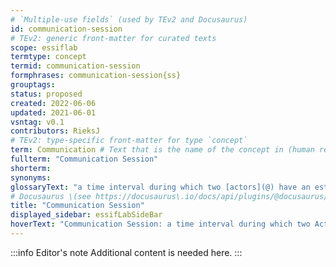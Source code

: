 ```yaml
---
# `Multiple-use fields` (used by TEv2 and Docusaurus)
id: communication-session
# TEv2: generic front-matter for curated texts
scope: essiflab
termtype: concept
termid: communication-session
formphrases: communication-session{ss}
grouptags:
status: proposed
created: 2022-06-06
updated: 2021-06-01
vsntag: v0.1
contributors: RieksJ
# TEv2: type-specific front-matter for type `concept`
term: Communication # Text that is the name of the concept in (human readable) texts.
fullterm: "Communication Session"
shorterm:
synonyms:
glossaryText: "a time interval during which two [actors](@) have an established [communication channel](@) that does not exist outside of that time interval."
# Docusaurus \(see https://docusaurus\.io/docs/api/plugins/@docusaurus/plugin-content-docs#markdown-front-matter\):
title: "Communication Session"
displayed_sidebar: essifLabSideBar
hoverText: "Communication Session: a time interval during which two Actors have an established Communication Channel that does not exist outside of that time interval."
---
```


:::info Editor's note
Additional content is needed here.
:::
